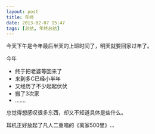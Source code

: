 ```yaml
---
layout: post
title: 年终
date: 2013-02-07 15:47
tags: [总结, 年终总结]
---
```


今天下午是今年最后半天的上班时间了，明天就要回家过年了。

今年

* 终于把老婆等回来了
* 来到多C已经小半年
* 又经历了不少起起伏伏
* 搬了3次家
* .......

总觉得想感叹很多东西，却又不知道具体是些什么。

耳机正好放起了凡人二重唱的《离家500里》...
